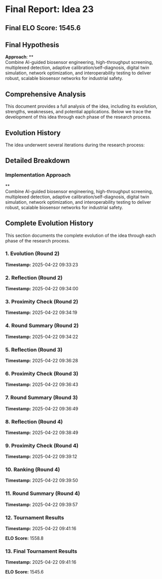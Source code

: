 # Final Report: Idea 23

## Final ELO Score: 1545.6

## Final Hypothesis

**Approach**: **  
Combine AI-guided biosensor engineering, high-throughput screening, multiplexed detection, adaptive calibration/self-diagnosis, digital twin simulation, network optimization, and interoperability testing to deliver robust, scalable biosensor networks for industrial safety.

## Comprehensive Analysis

This document provides a full analysis of the idea, including its evolution, strengths, weaknesses, and potential applications. Below we trace the development of this idea through each phase of the research process.

## Evolution History

The idea underwent several iterations during the research process:

## Detailed Breakdown

### Implementation Approach

**  
Combine AI-guided biosensor engineering, high-throughput screening, multiplexed detection, adaptive calibration/self-diagnosis, digital twin simulation, network optimization, and interoperability testing to deliver robust, scalable biosensor networks for industrial safety.

## Complete Evolution History

This section documents the complete evolution of the idea through each phase of the research process.

### 1. Evolution (Round 2)
**Timestamp:** 2025-04-22 09:33:23



### 2. Reflection (Round 2)
**Timestamp:** 2025-04-22 09:34:00



### 3. Proximity Check (Round 2)
**Timestamp:** 2025-04-22 09:34:19



### 4. Round Summary (Round 2)
**Timestamp:** 2025-04-22 09:34:22



### 5. Reflection (Round 3)
**Timestamp:** 2025-04-22 09:36:28



### 6. Proximity Check (Round 3)
**Timestamp:** 2025-04-22 09:36:43



### 7. Round Summary (Round 3)
**Timestamp:** 2025-04-22 09:36:49



### 8. Reflection (Round 4)
**Timestamp:** 2025-04-22 09:38:49



### 9. Proximity Check (Round 4)
**Timestamp:** 2025-04-22 09:39:12



### 10. Ranking (Round 4)
**Timestamp:** 2025-04-22 09:39:50



### 11. Round Summary (Round 4)
**Timestamp:** 2025-04-22 09:39:57



### 12. Tournament Results
**Timestamp:** 2025-04-22 09:41:16

**ELO Score:** 1558.8



### 13. Final Tournament Results
**Timestamp:** 2025-04-22 09:41:16

**ELO Score:** 1545.6



